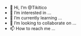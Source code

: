 - 👋 Hi, I’m @Tikitico
- 👀 I’m interested in ...
- 🌱 I’m currently learning ...
- 💞️ I’m looking to collaborate on ...
- 📫 How to reach me ...

<!---
Tikitico/Tikitico is a ✨ special ✨ repository because its `README.md` (this file) appears on your GitHub profile.
You can click the Preview link to take a look at your changes.
--->

